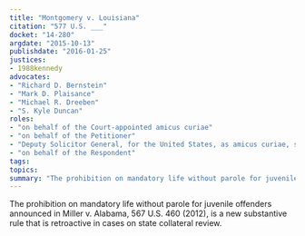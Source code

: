 ```yaml
---
title: "Montgomery v. Louisiana"
citation: "577 U.S. ___"
docket: "14-280"
argdate: "2015-10-13"
publishdate: "2016-01-25"
justices:
- 1988kennedy
advocates:
- "Richard D. Bernstein"
- "Mark D. Plaisance"
- "Michael R. Dreeben"
- "S. Kyle Duncan"
roles:
- "on behalf of the Court-appointed amicus curiae"
- "on behalf of the Petitioner"
- "Deputy Solicitor General, for the United States, as amicus curiae, supporting the Petitioner"
- "on behalf of the Respondent"
tags:
topics:
summary: "The prohibition on mandatory life without parole for juvenile offenders announced in Miller v. Alabama, 567 U.S. 460 (2012), is a new substantive rule that is retroactive in cases on state collateral review."
---
```

The prohibition on mandatory life without parole for juvenile offenders announced in Miller v. Alabama, 567 U.S. 460 (2012), is a new substantive rule that is retroactive in cases on state collateral review.

